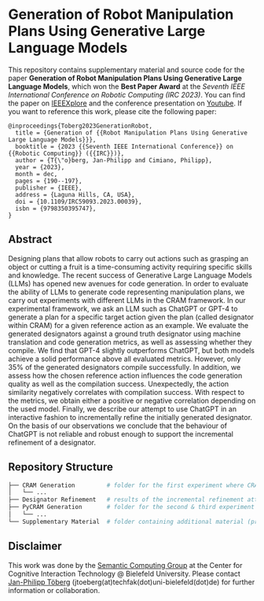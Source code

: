 # Generation of Robot Manipulation Plans Using Generative Large Language Models

This repository contains supplementary material and source code for the paper **Generation of Robot Manipulation Plans Using Generative Large Language Models**, which won the **Best Paper Award** at the *Seventh IEEE International Conference on Robotic Computing (IRC 2023)*. 
You can find the paper on [IEEEXplore](https://ieeexplore.ieee.org/document/10473591) and the conference presentation on [Youtube](https://youtu.be/S4FzqqqdSE4?si=w3Jjj8Hyo3xS-n-v).
If you want to reference this work, please cite the following paper:
```
@inproceedings{Toberg2023GenerationRobot,
  title = {Generation of {{Robot Manipulation Plans Using Generative Large Language Models}}},
  booktitle = {2023 {{Seventh IEEE International Conference}} on {{Robotic Computing}} ({{IRC}})},
  author = {T{\"o}berg, Jan-Philipp and Cimiano, Philipp},
  year = {2023},
  month = dec,
  pages = {190--197},
  publisher = {IEEE},
  address = {Laguna Hills, CA, USA},
  doi = {10.1109/IRC59093.2023.00039},
  isbn = {9798350395747},
}
```

## Abstract

Designing plans that allow robots to carry out actions such as grasping an object or cutting a fruit is a time-consuming activity requiring specific skills and knowledge. 
The recent success of Generative Large Language Models (LLMs) has opened new avenues for code generation.
In order to evaluate the ability of LLMs to generate code representing manipulation plans, we carry out experiments with different LLMs in the CRAM framework.
In our experimental framework, we ask an LLM such as ChatGPT or GPT-4 to generate a plan for a specific target action given the plan (called designator within CRAM) for a given reference action as an example.
We evaluate the generated designators against a ground truth designator using machine translation and code generation metrics, as well as assessing whether they compile.
We find that GPT-4 slightly outperforms ChatGPT, but  both models achieve a solid performance above all evaluated metrics.
However, only 35% of the generated designators compile successfully.
In addition, we assess how the chosen reference action influences the code generation quality as well as the compilation success. 
Unexpectedly, the action similarity negatively correlates with compilation success.
With respect to the metrics, we obtain either a positive or negative correlation depending on the used model. 
Finally, we describe our attempt to use ChatGPT in an interactive fashion to incrementally refine the initially generated designator.
On the basis of our observations we conclude that the behaviour of ChatGPT is not reliable and robust enough to support the incremental refinement of a designator.

## Repository Structure
```bash
├── CRAM Generation         # folder for the first experiment where CRAM designators are generated (based on CRAM designators)
│   └── ...                             
├── Designator Refinement   # results of the incremental refinement attempt where each file represents a single exchange with ChatGPT
├── PyCRAM Generation       # folder for the second & third experiment where PyCRAM designators are generated
│   └── ...  
└── Supplementary Material  # folder containing additional material (presentations, explanations, etc.) as pdfs
```

## Disclaimer

This work was done by the [Semantic Computing Group](https://www.uni-bielefeld.de/fakultaeten/technische-fakultaet/arbeitsgruppen/semantic-computing/) at the Center for Cognitive Interaction Technology @ Bielefeld University.
Please contact [Jan-Philipp Töberg](https://www.uni-bielefeld.de/fakultaeten/technische-fakultaet/arbeitsgruppen/semantic-computing/team/jan-philipp-toeberg) (jtoeberg(at)techfak(dot)uni-bielefeld(dot)de) for further information or collaboration.


[^1]: https://platform.openai.com/docs/models/gpt-3-5
